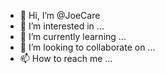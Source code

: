 - 👋 Hi, I’m @JoeCare
- 👀 I’m interested in ...
- 🌱 I’m currently learning ...
- 💞️ I’m looking to collaborate on ...
- 📫 How to reach me ...

<!---
JoeCare/JoeCare is a ✨ special ✨ repository because its `README.md` (this file) appears on your GitHub profile.
You can click the Preview link to take a look at your changes.
--->
